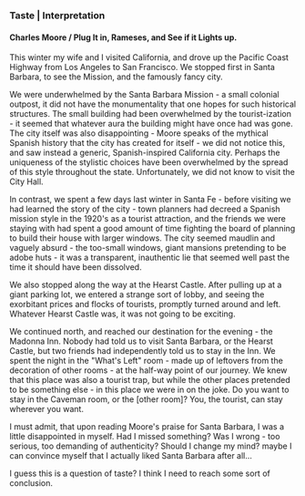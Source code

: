 ### Taste | Interpretation
#### Charles Moore / Plug It in, Rameses, and See if it Lights up.

This winter my wife and I visited California, and drove up the Pacific Coast Highway from Los Angeles to San Francisco.  We stopped first in Santa Barbara, to see the Mission, and the famously fancy city. 

We were underwhelmed by the Santa Barbara Mission - a small colonial outpost, it did not have the monumentality that one hopes for such historical structures. The small building had been overwhelmed by the tourist-ization - it seemed that whatever aura the building might have once had was gone. The city itself was also disappointing - Moore speaks of the mythical Spanish history that the city has created for itself - we did not notice this, and saw instead a generic, Spanish-inspired California city. Perhaps the uniqueness of the stylistic choices have been overwhelmed by the spread of this style throughout the state. Unfortunately, we did not know to visit the City Hall.

In contrast, we spent a few days last winter in Santa Fe - before visiting we had learned the story of the city - town planners had decreed a Spanish mission style in the 1920's as a tourist attraction, and the friends we were staying with had spent a good amount of time fighting the board of planning to build their house with larger windows. The city seemed maudlin and vaguely absurd - the too-small windows, giant mansions pretending to be adobe huts - it was a transparent, inauthentic lie that seemed well past the time it should have been dissolved.

We also stopped along the way at the Hearst Castle. After pulling up at a giant parking lot, we entered a strange sort of lobby, and seeing the exorbitant prices and flocks of tourists, promptly turned around and left. Whatever Hearst Castle was, it was not going to be exciting.

We continued north, and reached our destination for the evening - the Madonna Inn. Nobody had told us to visit Santa Barbara, or the Hearst Castle, but two friends had independently told us to stay in the Inn.  We spent the night in the "What's Left" room - made up of leftovers from the decoration of other rooms - at the half-way point of our journey.  We knew that this place was also a tourist trap, but while the other places pretended to be something else - in this place we were in on the joke. Do you want to stay in the Caveman room, or the [other room]? You, the tourist, can stay wherever you want.

I must admit, that upon reading Moore's praise for Santa Barbara, I was a little disappointed in myself. Had I missed something? Was I wrong - too serious, too demanding of authenticity? Should I change my mind? maybe I can convince myself that I actually liked Santa Barbara after all...

I guess this is a question of taste? I think I need to reach some sort of conclusion.












